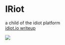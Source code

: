 # IRiot
a child of the idiot platform  
[idiot.io writeup](http://idiot.io/2017/10/05/irTran.html)


![](https://i.imgur.com/lR23P8l.png)
